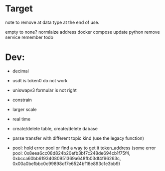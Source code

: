 # Target
note to remove at data type at the end of use.

empty to none?
normlaize address
docker compose
update python
remove service
remember todo
# Dev:
- decimal
- usdt is token0 do not work
- uniswapv3 formular is not right
- constrain

- larger scale
- real time
- create/delete table, create/delete dabase
- parse transfer with different topic kind (use the legacy function)
- pool: hold error pool or find a way to get it token_address (some error pool: 0x8eea6cc08d824b20efb3bf7c248de694cb1f75f4, 0xbcca60bb61934080951369a648fb03df4f96263c, 0x00a0be1bbc0c99898df7e6524bf16e893c1e3bb9)